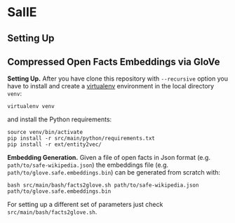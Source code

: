 SalIE
=====


Setting Up
----------




Compressed Open Facts Embeddings via GloVe
------------------------------------------

**Setting Up.** After you have clone this repository with `--recursive` option you have to install and create a 
[virtualenv](https://docs.python-guide.org/dev/virtualenvs/) environment in the local directory `venv`:

    virtualenv venv
    
and install the Python requirements:

    source venv/bin/activate
    pip install -r src/main/python/requirements.txt
    pip install -r ext/entity2vec/



**Embedding Generation.** Given a file of open facts in Json format (e.g. `path/to/safe-wikipedia.json`) the embeddings file
(e.g. `path/to/glove.safe.embeddings.bin`) can be generated from scratch with:

    bash src/main/bash/facts2glove.sh path/to/safe-wikipedia.json path/to/glove.safe.embeddings.bin

For setting up a different set of parameters just check `src/main/bash/facts2glove.sh`.